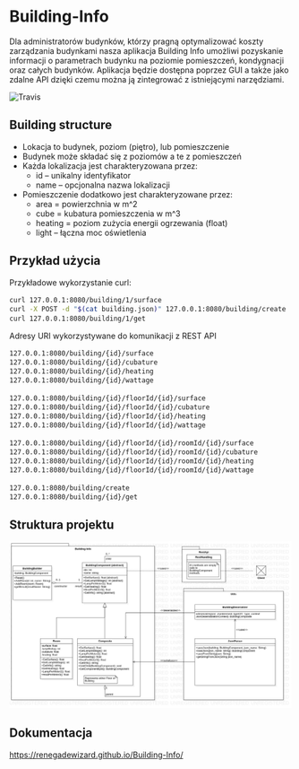 # Building-Info
Dla administratorów budynków, którzy pragną optymalizować koszty zarządzania budynkami  nasza aplikacja Building Info umożliwi pozyskanie informacji o parametrach budynku na poziomie pomieszczeń, kondygnacji oraz całych budynków. Aplikacja będzie dostępna poprzez GUI a także jako zdalne API dzięki czemu można ją zintegrować z istniejącymi narzędziami. 

![Travis](https://travis-ci.org/RenegadeWizard/Building-Info.svg?branch=master)

## Building structure
* Lokacja to budynek, poziom (piętro), lub pomieszczenie
* Budynek może składać się z poziomów a te z pomieszczeń
* Każda lokalizacja jest charakteryzowana przez:
    * id – unikalny identyfikator
   * name – opcjonalna nazwa lokalizacji
* Pomieszczenie dodatkowo jest charakteryzowane przez:
   * area = powierzchnia w m^2
   * cube = kubatura pomieszczenia w m^3
   * heating = poziom zużycia energii ogrzewania (float)
   * light – łączna moc oświetlenia

## Przykład użycia

Przykładowe wykorzystanie curl:
```bash
curl 127.0.0.1:8080/building/1/surface
curl -X POST -d "$(cat building.json)" 127.0.0.1:8080/building/create
curl 127.0.0.1:8080/building/1/get
```

Adresy URI wykorzystywane do komunikacji z REST API
```$xslt
127.0.0.1:8080/building/{id}/surface
127.0.0.1:8080/building/{id}/cubature
127.0.0.1:8080/building/{id}/heating
127.0.0.1:8080/building/{id}/wattage

127.0.0.1:8080/building/{id}/floorId/{id}/surface
127.0.0.1:8080/building/{id}/floorId/{id}/cubature
127.0.0.1:8080/building/{id}/floorId/{id}/heating 
127.0.0.1:8080/building/{id}/floorId/{id}/wattage 

127.0.0.1:8080/building/{id}/floorId/{id}/roomId/{id}/surface
127.0.0.1:8080/building/{id}/floorId/{id}/roomId/{id}/cubature
127.0.0.1:8080/building/{id}/floorId/{id}/roomId/{id}/heating
127.0.0.1:8080/building/{id}/floorId/{id}/roomId/{id}/wattage

127.0.0.1:8080/building/create 
127.0.0.1:8080/building/{id}/get 
```

## Struktura projektu
![UML diagram](UMLdiagram.jpg?raw=true "UML")

## Dokumentacja
https://renegadewizard.github.io/Building-Info/
